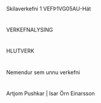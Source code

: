 Skilaverkefni 1 VEFÞ1VG05AU-Hát
#
VERKEFNALYSING
#

HLUTVERK
#

Nemendur sem unnu verkefni
#
Artjom Pushkar |  Isar Örn Einarsson
